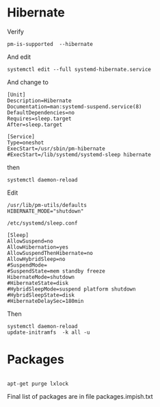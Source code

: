 # Hibernate

Verify

`pm-is-supported  --hibernate`

And edit

`systemctl edit --full systemd-hibernate.service`

And change to

```
[Unit]
Description=Hibernate
Documentation=man:systemd-suspend.service(8)
DefaultDependencies=no
Requires=sleep.target
After=sleep.target

[Service]
Type=oneshot
ExecStart=/usr/sbin/pm-hibernate
#ExecStart=/lib/systemd/systemd-sleep hibernate
```

then

```
systemctl daemon-reload
```

Edit

```
/usr/lib/pm-utils/defaults 
HIBERNATE_MODE="shutdown"
```

```
/etc/systemd/sleep.conf

[Sleep]
AllowSuspend=no
AllowHibernation=yes
AllowSuspendThenHibernate=no
AllowHybridSleep=no
#SuspendMode=
#SuspendState=mem standby freeze
HibernateMode=shutdown
#HibernateState=disk
#HybridSleepMode=suspend platform shutdown
#HybridSleepState=disk
#HibernateDelaySec=180min
```

Then

```
systemctl daemon-reload
update-initramfs  -k all -u
```


# Packages

```apt-get install -y openbox-lxde-session lxde-icon-theme  lxsession lxde-core lxappearance gtk-chtheme gkrellm-cpufreq  lxterminal pm-utils qpdfview ubuntu-mono inxi openjdk-11-jdk gkrellm-cpufreq

apt-get purge lxlock
```

Final list of packages are in file packages.impish.txt
